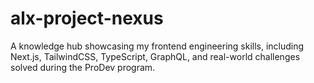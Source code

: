 # alx-project-nexus
A knowledge hub showcasing my frontend engineering skills, including Next.js, TailwindCSS, TypeScript, GraphQL, and real-world challenges solved during the ProDev program.
